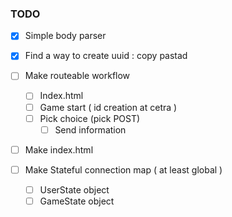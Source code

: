 ### TODO

* [x] Simple body parser
* [x] Find a way to create uuid : copy pastad

* [ ] Make routeable workflow
	* [ ] Index.html 
	* [ ] Game start ( id creation at cetra )
	* [ ] Pick choice (pick POST)
		* [ ] Send information
* [ ] Make index.html

* [ ] Make Stateful connection map ( at least global )
	* [ ] UserState object
	* [ ] GameState object
